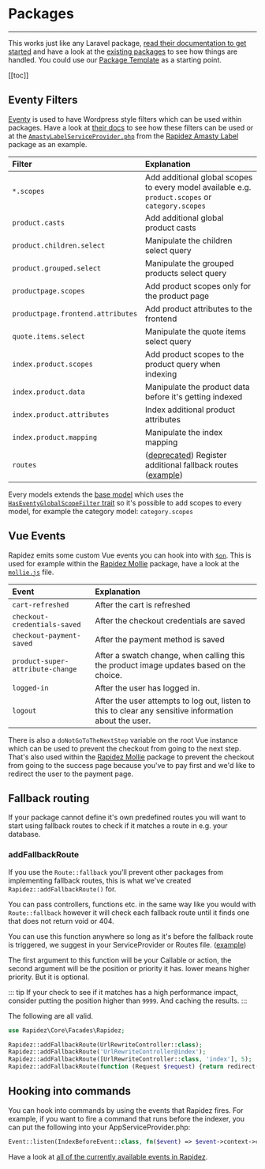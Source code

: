 # Packages

---

This works just like any Laravel package, [read their documentation to get started](https://laravel.com/docs/9.x/packages) and have a look at the [existing packages](packages.md) to see how things are handled. You could use our [Package Template](https://github.com/rapidez/package-template) as a starting point.

[[toc]]

## Eventy Filters

[Eventy](https://github.com/tormjens/eventy) is used to have Wordpress style filters which can be used within packages. Have a look at [their docs](https://github.com/tormjens/eventy#filters) to see how these filters can be used or at the [`AmastyLabelServiceProvider.php`](https://github.com/rapidez/amasty-label/blob/master/src/AmastyLabelServiceProvider.php) from the [Rapidez Amasty Label](https://github.com/rapidez/amasty-label) package as an example.

Filter | Explanation
:--- | :---
`*.scopes` | Add additional global scopes to every model available e.g. `product.scopes` or `category.scopes`
`product.casts` | Add additional global product casts
`product.children.select` | Manipulate the children select query
`product.grouped.select` | Manipulate the grouped products select query
`productpage.scopes` | Add product scopes only for the product page
`productpage.frontend.attributes` | Add product attributes to the frontend
`quote.items.select` | Manipulate the quote items select query
`index.product.scopes` | Add product scopes to the product query when indexing
`index.product.data` | Manipulate the product data before it's getting indexed 
`index.product.attributes` | Index additional product attributes
`index.product.mapping` | Manipulate the index mapping
`routes` | ([deprecated](#addfallbackroute)) Register additional fallback routes ([example](https://github.com/rapidez/amasty-shop-by-brand/blob/master/src/AmastyShopByBrandServiceProvider.php))

Every models extends the [base model](https://github.com/rapidez/core/blob/master/src/Models/Model.php) which uses the [`HasEventyGlobalScopeFilter` trait](https://github.com/rapidez/core/blob/master/src/Models/Traits/HasEventyGlobalScopeFilter.php) so it's possible to add scopes to every model, for example the category model: `category.scopes`

## Vue Events

Rapidez emits some custom Vue events you can hook into with [`$on`](https://vuejs.org/v2/api/#vm-on). This is used for example within the [Rapidez Mollie](https://github.com/rapidez/mollie) package, have a look at the [`mollie.js`](https://github.com/rapidez/mollie/blob/master/resources/js/mollie.js) file.

Event | Explanation
:--- | :---
`cart-refreshed` | After the cart is refreshed
`checkout-credentials-saved` | After the checkout credentials are saved
`checkout-payment-saved` | After the payment method is saved
`product-super-attribute-change` | After a swatch change, when calling this the product image updates based on the choice.
`logged-in` | After the user has logged in.
`logout` | After the user attempts to log out, listen to this to clear any sensitive information about the user.

There is also a `doNotGoToTheNextStep` variable on the root Vue instance which can be used to prevent the checkout from going to the next step. That's also used within the [Rapidez Mollie](https://github.com/rapidez/mollie) package to prevent the checkout from going to the success page because you've to pay first and we'd like to redirect the user to the payment page.

## Fallback routing

If your package cannot define it's own predefined routes you will want to start using fallback routes to check if it matches a route in e.g. your database.

### addFallbackRoute

If you use the `Route::fallback` you'll prevent other packages from implementing fallback routes, this is what we've created `Rapidez::addFallbackRoute()` for.

You can pass controllers, functions etc. in the same way like you would with `Route::fallback` however it will check each fallback route until it finds one that does not return void or 404.

You can use this function anywhere so long as it's before the fallback route is triggered, we suggest in your ServiceProvider or Routes file. ([example](https://github.com/rapidez/core/blob/aa1dbb54faed244b982f5b6198749ccf493c210a/src/RapidezServiceProvider.php#L87))

The first argument to this function will be your Callable or action, the second argument will be the position or priority it has. lower means higher priority. But it is optional.

::: tip
If your check to see if it matches has a high performance impact, consider putting the position higher than `9999`.
And caching the results.
:::

The following are all valid.
```php
use Rapidez\Core\Facades\Rapidez;

Rapidez::addFallbackRoute(UrlRewriteController::class);
Rapidez::addFallbackRoute('UrlRewriteController@index');
Rapidez::addFallbackRoute([UrlRewriteController::class, 'index'], 5);
Rapidez::addFallbackRoute(function (Request $request) {return redirect('/');}, 5);
```

## Hooking into commands

You can hook into commands by using the events that Rapidez fires. For example, if you want to fire a command that runs before the indexer, you can put the following into your AppServiceProvider.php:

```php
Event::listen(IndexBeforeEvent::class, fn($event) => $event->context->call('rapidez:index:categories'));
```

Have a look at [all of the currently available events in Rapidez](https://github.com/rapidez/core/tree/master/src/Events).
